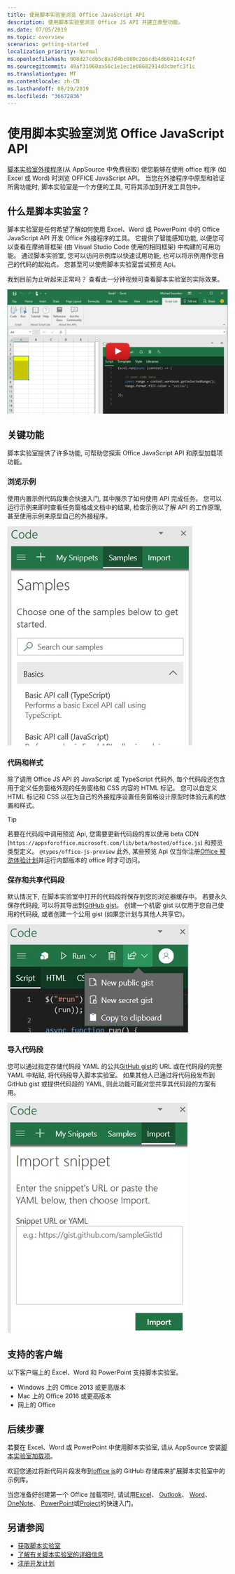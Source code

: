 ```yaml
---
title: 使用脚本实验室浏览 Office JavaScript API
description: 使用脚本实验室浏览 Office JS API 并建立原型功能。
ms.date: 07/05/2019
ms.topic: overview
scenarios: getting-started
localization_priority: Normal
ms.openlocfilehash: 908d27cdb5c8a7d4bc080c266cdb4d604114c42f
ms.sourcegitcommit: 49af31060aa56c1e1ec1e08682914d3cbefc3f1c
ms.translationtype: MT
ms.contentlocale: zh-CN
ms.lasthandoff: 08/29/2019
ms.locfileid: "36672836"
---
```

# <a name="explore-office-javascript-api-using-script-lab"></a>使用脚本实验室浏览 Office JavaScript API

[脚本实验室外接程序](https://appsource.microsoft.com/product/office/WA104380862)(从 AppSource 中免费获取) 使您能够在使用 office 程序 (如 Excel 或 Word) 时浏览 OFFICE JavaScript API。 当您在外接程序中原型和验证所需功能时, 脚本实验室是一个方便的工具, 可将其添加到开发工具包中。

## <a name="what-is-script-lab"></a>什么是脚本实验室？

脚本实验室是任何希望了解如何使用 Excel、Word 或 PowerPoint 中的 Office JavaScript API 开发 Office 外接程序的工具。 它提供了智能感知功能, 以便您可以查看在摩纳哥框架 (由 Visual Studio Code 使用的相同框架) 中构建的可用功能。 通过脚本实验室, 您可以访问示例库以快速试用功能, 也可以将示例用作您自己的代码的起始点。 您甚至可以使用脚本实验室尝试预览 Api。

我到目前为止听起来正常吗？ 查看此一分钟视频可查看脚本实验室的实际效果。

[![显示在 Excel、Word 和 PowerPoint 中运行的脚本实验室的预览视频。](../images/screenshot-wide-youtube.png '脚本实验室预览视频')](https://aka.ms/scriptlabvideo)

## <a name="key-features"></a>关键功能

脚本实验室提供了许多功能, 可帮助您探索 Office JavaScript API 和原型加载项功能。

### <a name="explore-samples"></a>浏览示例

使用内置示例代码段集合快速入门, 其中展示了如何使用 API 完成任务。 您可以运行示例来即时查看任务窗格或文档中的结果, 检查示例以了解 API 的工作原理, 甚至使用示例来原型自己的外接程序。

![示例](../images/script-lab-samples.jpg)

### <a name="code-and-style"></a>代码和样式

除了调用 Office JS API 的 JavaScript 或 TypeScript 代码外, 每个代码段还包含用于定义任务窗格外观的任务窗格和 CSS 内容的 HTML 标记。 您可以自定义 HTML 标记和 CSS 以在为自己的外接程序设置任务窗格设计原型时体验元素的放置和样式。

> [!TIP]
> 若要在代码段中调用预览 Api, 您需要更新代码段的库以使用 beta CDN (`https://appsforoffice.microsoft.com/lib/beta/hosted/office.js`) 和预览类型定义。 `@types/office-js-preview` 此外, 某些预览 Api 仅当你注册[Office 预览体验计划](https://products.office.com/office-insider)并运行内部版本的 office 时才可访问。

### <a name="save-and-share-snippets"></a>保存和共享代码段

默认情况下, 在脚本实验室中打开的代码段将保存到您的浏览器缓存中。 若要永久保存代码段, 可以将其导出到[GitHub gist](https://gist.github.com)。 创建一个机密 gist 以仅用于您自己使用的代码段, 或者创建一个公用 gist (如果您计划与其他人共享它)。

![共享选项](../images/script-lab-share.jpg)

### <a name="import-snippets"></a>导入代码段

您可以通过指定存储代码段 YAML 的公共[GitHub gist](https://gist.github.com)的 URL 或在代码段的完整 YAML 中粘贴, 将代码段导入脚本实验室。 如果其他人已通过将代码段发布到 GitHub gist 或提供代码段的 YAML, 则此功能可能对您共享其代码段的方案有用。

![导入代码段选项](../images/script-lab-import-snippet.jpg)

## <a name="supported-clients"></a>支持的客户端

以下客户端上的 Excel、Word 和 PowerPoint 支持脚本实验室。

- Windows 上的 Office 2013 或更高版本
- Mac 上的 Office 2016 或更高版本
- 网上的 Office

## <a name="next-steps"></a>后续步骤

若要在 Excel、Word 或 PowerPoint 中使用脚本实验室, 请从 AppSource 安装[脚本实验室加载项](https://appsource.microsoft.com/product/office/WA104380862)。 

欢迎您通过将新代码片段发布到[office js](https://github.com/OfficeDev/office-js-snippets#office-js-snippets)的 GitHub 存储库来扩展脚本实验室中的示例库。

当您准备好创建第一个 Office 加载项时, 请试用[Excel](../quickstarts/excel-quickstart-jquery.md)、 [Outlook](/outlook/add-ins/quick-start?context=office/dev/add-ins/context)、 [Word](../quickstarts/word-quickstart.md)、 [OneNote](../quickstarts/onenote-quickstart.md)、 [PowerPoint](../quickstarts/powerpoint-quickstart.md)或[Project](../quickstarts/project-quickstart.md)的快速入门。

## <a name="see-also"></a>另请参阅

- [获取脚本实验室](https://appsource.microsoft.com/product/office/WA104380862)
- [了解有关脚本实验室的详细信息](https://github.com/OfficeDev/script-lab#script-lab-a-microsoft-garage-project)
- [注册开发计划](https://developer.microsoft.com/office/dev-program)
